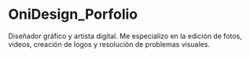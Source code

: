 # OniDesign_Porfolio
Diseñador gráfico y artista digital.  Me especializo en la edición de fotos, videos, creación de logos y resolución de problemas visuales.
